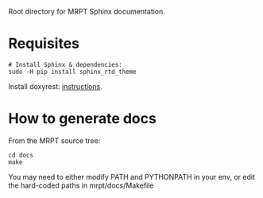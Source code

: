 Root directory for MRPT Sphinx documentation.

# Requisites

```
# Install Sphinx & dependencies:
sudo -H pip install sphinx_rtd_theme
```

Install doxyrest: [instructions](https://github.com/vovkos/doxyrest_b/blob/master/README.rst).


# How to generate docs

From the MRPT source tree:

```
cd docs
make
```

You may need to either modify PATH and PYTHONPATH in your env, or edit the hard-coded paths in mrpt/docs/Makefile
